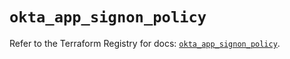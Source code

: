 # `okta_app_signon_policy`

Refer to the Terraform Registry for docs: [`okta_app_signon_policy`](https://registry.terraform.io/providers/okta/okta/4.9.1/docs/resources/app_signon_policy).
